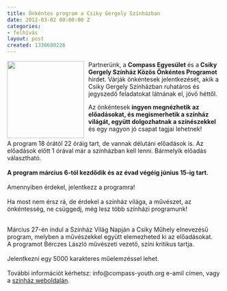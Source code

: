 ```yaml
---
title: Önkéntes program a Csiky Gergely Színházban
date: 2012-03-02 00:00:00 Z
categories:
- felhívás
layout: post
created: 1330680226
---
```


<p><img src="/sites/goldconsulting.eu/files/img/large_800px-Csiky_gergely_sz%C3%ADnh%C3%A1z.JPG" style="float: left; margin-right: 10px;" height="180" width="180">Partnerünk, a <strong>Compass Egyesület </strong>és a<strong> Csiky Gergely Színház Közös Önkéntes Programot</strong> hirdet. Várják önkéntesek jelentkezését, akik a Csiky Gergely Színházban ruhatáros és jegyszedő feladatokat látnának el, jövő héttől.</p><p>Az önkéntesek<strong> ingyen megnézhetik az előadásokat, és megismerhetik a színház világát, együtt dolgozhatnak a színészekkel</strong> és egy nagyon jó csapat tagjai lehetnek!<!--break--><br><br>A program 18 órától 22 óráig tart, de vannak délutáni előadások is. Az előadások előtt 1 órával már a színházban kell lenni. Bármelyik előadás választható.<br><br><strong>A program március 6-tól kezdődik és az évad végéig június 15-ig tart.</strong><br><br>Amennyiben érdekel, jelentkezz a programra!<br><br>Ha most nem érsz rá, de érdekel a színház világa, a művészet, az önkéntesség, ne csüggedj, még lesz több színházi programunk!</p><p><br>Március 27-én indul a Színház Világ Napján a Csiky Műhely elnevezésű program, melyben a művészekkel együtt elemezheted ki az előadásokat.<br>A programot Bérczes László művészeti vezető, színi kritikus tartja.<br><br>Jelentkezni egy 5000 karakteres műelemzéssel lehet.<br><br>További információt kérhetsz: info@compass-youth.org e-amil címen, vagy a <a href="http://csiky.hu/">színház weboldalán</a>.</p>
